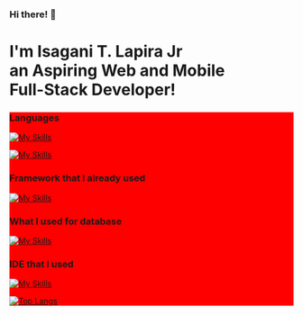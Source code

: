 ### Hi there! 👋

<h1>I'm Isagani T. Lapira Jr <br/> 
  an Aspiring Web and Mobile <br/> Full-Stack Developer! </h1>

<div style="background-color:red">

  ### Languages
  [![My Skills](https://skillicons.dev/icons?i=java,kotlin,python,javascript,cs,javascript,css,html)](https://skillicons.dev)

  [![My Skills](https://skillicons.dev/icons?i=php,firebase,figma)](https://skillicons.dev) 

  ### Framework that I already used
  [![My Skills](https://skillicons.dev/icons?i=jquery,tailwind,bootstrap)](https://skillicons.dev)

  ### What I used for database
  [![My Skills](https://skillicons.dev/icons?i=firebase,mysql,sqlite)](https://skillicons.dev)

  ### IDE that I used
  [![My Skills](https://skillicons.dev/icons?i=vscode,eclipse,androidstudio)](https://skillicons.dev)

  [![Top Langs](https://github-readme-stats.vercel.app/api/top-langs/?username=Isagani-lapira&layout=donut)](https://github.com/anuraghazra/github-readme-stats)

</div>

